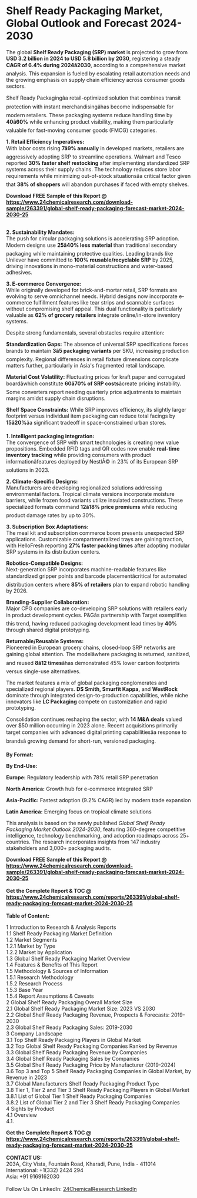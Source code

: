 <h1>Shelf Ready Packaging Market, Global Outlook and Forecast 2024-2030</h1><p>The global <strong>Shelf Ready Packaging (SRP) market</strong> is projected to grow from <strong>USD 3.2 billion in 2024 to USD 5.8 billion by 2030</strong>, registering a steady <strong>CAGR of 6.4% during 2024â2030</strong>, according to a comprehensive market analysis. This expansion is fueled by escalating retail automation needs and the growing emphasis on supply chain efficiency across consumer goods sectors.</p><p>Shelf Ready Packagingâa retail-optimized solution that combines transit protection with instant merchandisingâhas become indispensable for modern retailers. These packaging systems reduce handling time by <strong>40â60%</strong> while enhancing product visibility, making them particularly valuable for fast-moving consumer goods (FMCG) categories.</p><p><strong>1. Retail Efficiency Imperatives:</strong><br>
With labor costs rising <strong>7â9% annually</strong> in developed markets, retailers are aggressively adopting SRP to streamline operations. Walmart and Tesco reported <strong>30% faster shelf restocking</strong> after implementing standardized SRP systems across their supply chains. The technology reduces store labor requirements while minimizing out-of-stock situationsâa critical factor given that <strong>38% of shoppers</strong> will abandon purchases if faced with empty shelves.</p><div><b>Download FREE Sample of this Report @ 
            <a href="https://www.24chemicalresearch.com/download-sample/263391/global-shelf-ready-packaging-forecast-market-2024-2030-25">
            https://www.24chemicalresearch.com/download-sample/263391/global-shelf-ready-packaging-forecast-market-2024-2030-25</a></b></div><br><p><strong>2. Sustainability Mandates:</strong><br>
The push for circular packaging solutions is accelerating SRP adoption. Modern designs use <strong>25â40% less material</strong> than traditional secondary packaging while maintaining protective qualities. Leading brands like Unilever have committed to <strong>100% reusable/recyclable SRP</strong> by 2025, driving innovations in mono-material constructions and water-based adhesives.</p><p><strong>3. E-commerce Convergence:</strong><br>
While originally developed for brick-and-mortar retail, SRP formats are evolving to serve omnichannel needs. Hybrid designs now incorporate e-commerce fulfillment features like tear strips and scannable surfaces without compromising shelf appeal. This dual functionality is particularly valuable as <strong>62% of grocery retailers</strong> integrate online/in-store inventory systems.</p><p>Despite strong fundamentals, several obstacles require attention:</p><p><strong>Standardization Gaps:</strong> The absence of universal SRP specifications forces brands to maintain <strong>3â5 packaging variants</strong> per SKU, increasing production complexity. Regional differences in retail fixture dimensions complicate matters further, particularly in Asia's fragmented retail landscape.</p><p><strong>Material Cost Volatility:</strong> Fluctuating prices for kraft paper and corrugated boardâwhich constitute <strong>60â70% of SRP costs</strong>âcreate pricing instability. Some converters report needing quarterly price adjustments to maintain margins amidst supply chain disruptions.</p><p><strong>Shelf Space Constraints:</strong> While SRP improves efficiency, its slightly larger footprint versus individual item packaging can reduce total facings by <strong>15â20%</strong>âa significant tradeoff in space-constrained urban stores.</p><p><strong>1. Intelligent packaging integration:</strong><br>
The convergence of SRP with smart technologies is creating new value propositions. Embedded RFID tags and QR codes now enable <strong>real-time inventory tracking</strong> while providing consumers with product informationâfeatures deployed by NestlÃ© in 23% of its European SRP solutions in 2023.</p><p><strong>2. Climate-Specific Designs:</strong><br>
Manufacturers are developing regionalized solutions addressing environmental factors. Tropical climate versions incorporate moisture barriers, while frozen food variants utilize insulated constructions. These specialized formats command <strong>12â18% price premiums</strong> while reducing product damage rates by up to 30%.</p><p><strong>3. Subscription Box Adaptations:</strong><br>
The meal kit and subscription commerce boom presents unexpected SRP applications. Customizable compartmentalized trays are gaining traction, with HelloFresh reporting <strong>27% faster packing times</strong> after adopting modular SRP systems in its distribution centers.</p><p><strong>Robotics-Compatible Designs:</strong><br>
	Next-generation SRP incorporates machine-readable features like standardized gripper points and barcode placementâcritical for automated distribution centers where <strong>85% of retailers</strong> plan to expand robotic handling by 2026.</p><p><strong>Branding-Supplier Collaboration:</strong><br>
	Major CPG companies are co-developing SRP solutions with retailers early in product development cycles. P&amp;Gâs partnership with Target exemplifies this trend, having reduced packaging development lead times by <strong>40%</strong> through shared digital prototyping.</p><p><strong>Returnable/Reusable Systems:</strong><br>
	Pioneered in European grocery chains, closed-loop SRP networks are gaining global attention. The modelâwhere packaging is returned, sanitized, and reused <strong>8â12 times</strong>âhas demonstrated 45% lower carbon footprints versus single-use alternatives.</p><p>The market features a mix of global packaging conglomerates and specialized regional players. <strong>DS Smith, Smurfit Kappa,</strong> and <strong>WestRock</strong> dominate through integrated design-to-production capabilities, while niche innovators like <strong>LC Packaging</strong> compete on customization and rapid prototyping.</p><p>Consolidation continues reshaping the sector, with <strong>14 M&amp;A deals</strong> valued over $50 million occurring in 2023 alone. Recent acquisitions primarily target companies with advanced digital printing capabilitiesâa response to brandsâ growing demand for short-run, versioned packaging.</p><p><strong>By Format:</strong></p><p><strong>By End-Use:</strong></p><p><strong>Europe:</strong> Regulatory leadership with 78% retail SRP penetration</p><p><strong>North America:</strong> Growth hub for e-commerce integrated SRP</p><p><strong>Asia-Pacific:</strong> Fastest adoption (9.2% CAGR) led by modern trade expansion</p><p><strong>Latin America:</strong> Emerging focus on tropical climate solutions</p><p>This analysis is based on the newly published <em>Global Shelf Ready Packaging Market Outlook 2024-2030</em>, featuring 360-degree competitive intelligence, technology benchmarking, and adoption roadmaps across 25+ countries. The research incorporates insights from 147 industry stakeholders and 3,000+ packaging audits.</p><div><b>Download FREE Sample of this Report @ 
            <a href="https://www.24chemicalresearch.com/download-sample/263391/global-shelf-ready-packaging-forecast-market-2024-2030-25">
            https://www.24chemicalresearch.com/download-sample/263391/global-shelf-ready-packaging-forecast-market-2024-2030-25</a></b></div><br><div><b>Get the Complete Report & TOC @ 
            <a href="https://www.24chemicalresearch.com/reports/263391/global-shelf-ready-packaging-forecast-market-2024-2030-25">
            https://www.24chemicalresearch.com/reports/263391/global-shelf-ready-packaging-forecast-market-2024-2030-25</a></b></div><br>
            <b>Table of Content:</b><p>1 Introduction to Research & Analysis Reports<br />
    1.1 Shelf Ready Packaging Market Definition<br />
    1.2 Market Segments<br />
        1.2.1 Market by Type<br />
        1.2.2 Market by Application<br />
    1.3 Global Shelf Ready Packaging Market Overview<br />
    1.4 Features & Benefits of This Report<br />
    1.5 Methodology & Sources of Information<br />
        1.5.1 Research Methodology<br />
        1.5.2 Research Process<br />
        1.5.3 Base Year<br />
        1.5.4 Report Assumptions & Caveats<br />
2 Global Shelf Ready Packaging Overall Market Size<br />
    2.1 Global Shelf Ready Packaging Market Size: 2023 VS 2030<br />
    2.2 Global Shelf Ready Packaging Revenue, Prospects & Forecasts: 2019-2030<br />
    2.3 Global Shelf Ready Packaging Sales: 2019-2030<br />
3 Company Landscape<br />
    3.1 Top Shelf Ready Packaging Players in Global Market<br />
    3.2 Top Global Shelf Ready Packaging Companies Ranked by Revenue<br />
    3.3 Global Shelf Ready Packaging Revenue by Companies<br />
    3.4 Global Shelf Ready Packaging Sales by Companies<br />
    3.5 Global Shelf Ready Packaging Price by Manufacturer (2019-2024)<br />
    3.6 Top 3 and Top 5 Shelf Ready Packaging Companies in Global Market, by Revenue in 2023<br />
    3.7 Global Manufacturers Shelf Ready Packaging Product Type<br />
    3.8 Tier 1, Tier 2 and Tier 3 Shelf Ready Packaging Players in Global Market<br />
        3.8.1 List of Global Tier 1 Shelf Ready Packaging Companies<br />
        3.8.2 List of Global Tier 2 and Tier 3 Shelf Ready Packaging Companies<br />
4 Sights by Product<br />
    4.1 Overview<br />
        4.1.</p><div><b>Get the Complete Report & TOC @ 
            <a href="https://www.24chemicalresearch.com/reports/263391/global-shelf-ready-packaging-forecast-market-2024-2030-25">
            https://www.24chemicalresearch.com/reports/263391/global-shelf-ready-packaging-forecast-market-2024-2030-25</a></b></div><br><b>CONTACT US:</b><br>
            203A, City Vista, Fountain Road, Kharadi, Pune, India - 411014<br>
            International: +1(332) 2424 294<br>
            Asia: +91 9169162030 <br><br>
            Follow Us On LinkedIn: <a href="https://www.linkedin.com/company/24chemicalresearch/">24ChemicalResearch LinkedIn</a>